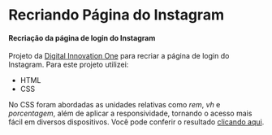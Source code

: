 # Recriando Página do Instagram
#### Recriação da página de login do Instagram

Projeto da [Digital Innovation One](https://digitalinnovation.one/) para recriar a página de login do Instagram. Para este projeto utilizei:
- HTML
- CSS

No CSS foram abordadas as unidades relativas como *rem*, *vh* e *porcentagem*, além de aplicar a responsividade, tornando o acesso mais fácil em diversos dispositivos.
Você pode conferir o resultado <a href="logininstagram.netlify.app" target="_blank">clicando aqui</a>.
